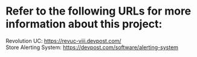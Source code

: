 <h1> Refer to the following URLs for more information about this project: </h1>

Revolution UC: https://revuc-viii.devpost.com/
<br>
Store Alerting System: https://devpost.com/software/alerting-system

